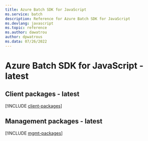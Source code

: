 ```yaml
---
title: Azure Batch SDK for JavaScript
ms.service: batch
description: Reference for Azure Batch SDK for JavaScript
ms.devlang: javascript
ms.topic: reference
ms.author: dawatrou
author: dpwatrous
ms.data: 07/26/2022
---
```

# Azure Batch SDK for JavaScript - latest

## Client packages - latest
[!INCLUDE [client-packages](batch-client-index.md)]
## Management packages - latest
[!INCLUDE [mgmt-packages](batch-mgmt-index.md)]